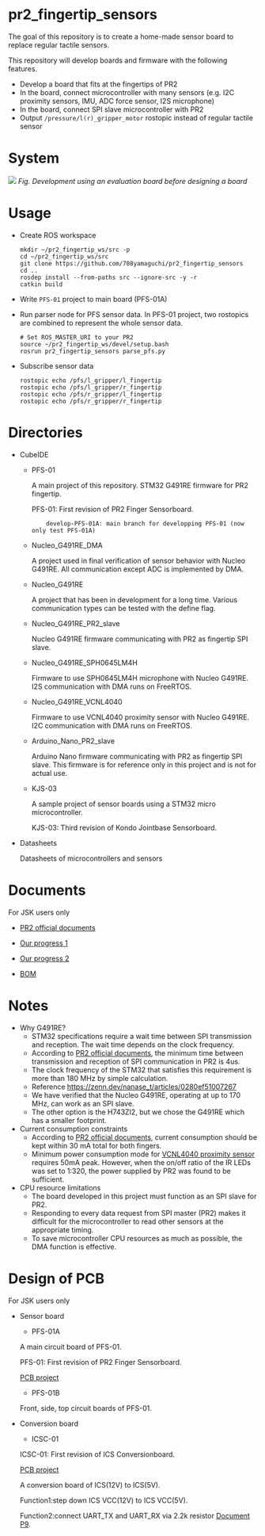 pr2_fingertip_sensors
=====================

The goal of this repository is to create a home-made sensor board to replace regular tactile sensors.

This repository will develop boards and firmware with the following features.
 - Develop a board that fits at the fingertips of PR2
 - In the board, connect microcontroller with many sensors (e.g. I2C proximity sensors, IMU, ADC force sensor, I2S microphone)
 - In the board, connect SPI slave microcontroller with PR2
 - Output `/pressure/l(r)_gripper_motor` rostopic instead of regular tactile sensor

# System

![](https://user-images.githubusercontent.com/19769486/173611179-30e323f4-dfa1-4e34-83eb-a86424cd380a.png)
*Fig. Development using an evaluation board before designing a board*

# Usage

- Create ROS workspace

  ```
  mkdir ~/pr2_fingertip_ws/src -p
  cd ~/pr2_fingertip_ws/src
  git clone https://github.com/708yamaguchi/pr2_fingertip_sensors
  cd ..
  rosdep install --from-paths src --ignore-src -y -r
  catkin build
  ```

- Write `PFS-01` project to main board (PFS-01A)

- Run parser node for PFS sensor data. In PFS-01 project, two rostopics are combined to represent the whole sensor data.

  ```
  # Set ROS_MASTER_URI to your PR2
  source ~/pr2_fingertip_ws/devel/setup.bash
  rosrun pr2_fingertip_sensors parse_pfs.py
  ```

- Subscribe sensor data

  ```
  rostopic echo /pfs/l_gripper/l_fingertip
  rostopic echo /pfs/l_gripper/r_fingertip
  rostopic echo /pfs/r_gripper/l_fingertip
  rostopic echo /pfs/r_gripper/r_fingertip
  ```

# Directories

- CubeIDE

  - PFS-01

    A main project of this repository. STM32 G491RE firmware for PR2 fingertip.

    PFS-01: First revision of PR2 Finger Sensorboard.

    	    develop-PFS-01A: main branch for developping PFS-01 (now only test PFS-01A)

  - Nucleo_G491RE_DMA

    A project used in final verification of sensor behavior with Nucleo G491RE. All communication except ADC is implemented by DMA.

  - Nucleo_G491RE

    A project that has been in development for a long time. Various communication types can be tested with the define flag.

  - Nucleo_G491RE_PR2_slave

    Nucleo G491RE firmware communicating with PR2 as fingertip SPI slave.

  - Nucleo_G491RE_SPH0645LM4H

    Firmware to use SPH0645LM4H microphone with Nucleo G491RE. I2S communication with DMA runs on FreeRTOS.

  - Nucleo_G491RE_VCNL4040

    Firmware to use VCNL4040 proximity sensor with Nucleo G491RE. I2C communication with DMA runs on FreeRTOS.

  - Arduino_Nano_PR2_slave

    Arduino Nano firmware communicating with PR2 as fingertip SPI slave. This firmware is for reference only in this project and is not for actual use.

  - KJS-03

    A sample project of sensor boards using a STM32 micro microcontroller.

    KJS-03: Third revision of Kondo Jointbase Sensorboard.

- Datasheets

  Datasheets of microcontrollers and sensors

# Documents

  For JSK users only

- [PR2 official documents](https://drive.google.com/drive/u/0/folders/10u_ev0fsHuU6k2bqzVA1QDX5yvDKZRMa)

- [Our progress 1](https://docs.google.com/presentation/d/1_63MSYOCmoeexlYo3aRt_9dm243HZhIHg_bWbS5awlA/edit?usp=sharing)

- [Our progress 2](https://docs.google.com/presentation/d/1VxRJWDqeDk_ryu-x1Vhj3_6BDu3gscwvNpngHKwfR4M/edit?usp=sharing)

- [BOM](https://drive.google.com/file/d/1cyWvVVvMDZyYSMVXUAKyK9CF-KghAjUk/view)

# Notes

  - Why G491RE?
    - STM32 specifications require a wait time between SPI transmission and reception. The wait time depends on the clock frequency.
    - According to [PR2 official documents](https://drive.google.com/drive/u/0/folders/10u_ev0fsHuU6k2bqzVA1QDX5yvDKZRMa), the minimum time between transmission and reception of SPI communication in PR2 is 4us.
    - The clock frequency of the STM32 that satisfies this requirement is more than 180 MHz by simple calculation.
    - Reference https://zenn.dev/nanase_t/articles/0280ef51007267
    - We have verified that the Nucleo G491RE, operating at up to 170 MHz, can work as an SPI slave.
    - The other option is the H743ZI2, but we chose the G491RE which has a smaller footprint.
  - Current consumption constraints
    - According to [PR2 official documents](https://drive.google.com/drive/u/0/folders/10u_ev0fsHuU6k2bqzVA1QDX5yvDKZRMa), current consumption should be kept within 30 mA total for both fingers.
    - Minimum power consumption mode for [VCNL4040 proximity sensor](https://github.com/708yamaguchi/pr2_fingertip_sensors/blob/master/Datasheets/vcnl4040.pdf) requires 50mA peak. However, when the on/off ratio of the IR LEDs was set to 1:320, the power supplied by PR2 was found to be sufficient.
  - CPU resource limitations
    - The board developed in this project must function as an SPI slave for PR2.
    - Responding to every data request from SPI master (PR2) makes it difficult for the microcontroller to read other sensors at the appropriate timing.
    - To save microcontroller CPU resources as much as possible, the DMA function is effective.

# Design of PCB
For JSK users only
  - Sensor board
    - PFS-01A

    A main circuit board of PFS-01.

    PFS-01: First revision of PR2 Finger Sensorboard.

    [PCB project](https://drive.google.com/drive/u/1/folders/1ek_gkk0nL_mesC0ZjxZoTLl6uysGZHwz)

    - PFS-01B

    Front, side, top circuit boards of PFS-01.

  - Conversion board
    - ICSC-01
    
    ICSC-01: First revision of ICS Conversionboard.

    [PCB project](https://drive.google.com/drive/u/1/folders/1huTPeMoCkxRJL4r8LULCaVruhAkjkXQm)

    A conversion board of ICS(12V) to ICS(5V).

    Function1:step down ICS VCC(12V) to ICS VCC(5V).

    Function2:connect UART_TX and UART_RX via 2.2k resistor [Document P9](https://kondo-robot.com/w/wp-content/uploads/ICS3.5_SoftwareManual_1_1.pdf).

